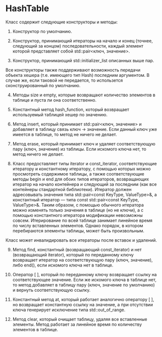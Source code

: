 # HashTable

Класс содержит следующие конструкторы и методы:

1. Конструктор по умолчанию.

2. Конструктор, принимающий итераторы на начало и конец (точнее, следующий за концом) последовательности, каждый элемент которой представляет собой std::pair<ключ, значение>.

3. Конструктор, принимающий std::initializer_list описанных выше пар.

Все конструкторы также поддерживают возможность передачи объекта хешера (т.е. имеющего тип Hash) последним аргументом. В случае же, если таковой не передается, то использется сконструированный по умолчанию.

4. Методы size и empty, которые возвращают количество элементов в таблице и пуста ли она соответственно.

5. Константный метод hash_function, который возвращает используемый таблицей хешер по значению.

5. Метод insert, который принимает std::pair<ключ, значение> и добавляет в таблицу связь ключ -> значение. Если данный ключ уже имеется в таблице, то метод не ничего не делает.

6. Метод erase, который принимает ключ и удаляет соответствующую пару (ключ, значение) из таблицы. Если искомого ключа нет, то метод ничего не делает.

7. Класс предоставляет типы iterator и const_iterator, соответствующие итератору и константному итератору, с помощью которых можно просмотреть содержимое таблицы, а также соответствующие методы begin и end для обоих типов итераторов, возвращающих итератор на начало контейнера и следующий за последним (как все контейнеры стандартной библиотеки). Итератор должен адресовывать значения типа std::pair<const KeyType, ValueType>&, а константный итератор — типа const std::pair<const KeyType, ValueType>&. Таким образом, с помощью обычного итератора можно изменять только значения в таблице (но не ключи), а с помощью константного итератора модификации невозможны совсем.
Итерирование по всей таблице занимает линейное время по числу вставленных элементов. Однако порядок, в котором перебираются элементы таблицы, может быть произвольным.

Класс может инвалидировать все итераторы после вставок и удалений.

9. Метод find, константный (возвращающий const_iterator) и нет (возвращающий iterator), который по переданному ключу возвращает итератор на соответствующую пару (ключ, значение), либо end(), если искомого ключа нет в таблице.

10. Оператор [ ], который по переданному ключу возвращает ссылку на соответствующее значение. Если же искомого ключа в таблице нет, то метод добавляет в таблицу пару (ключ, значение по умолчанию) и вернуть соответствующую ссылку.

11. Константный метод at, который работает аналогично оператору [ ], но возвращает константную ссылку на значение, а при отсутствии ключа генерирует исключение типа std::out_of_range.

12. Метод clear, который очищает таблицу, удаляя все вставленные элементы. Метод работает за линейное время по количеству элементов в таблице.
